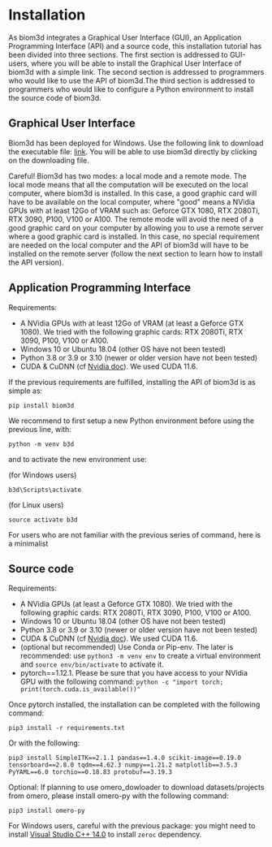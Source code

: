 # Installation 

As biom3d integrates a Graphical User Interface (GUI), an Application Programming Interface (API) and a source code, this installation tutorial has been divided into three sections. The first section is addressed to GUI-users, where you will be able to install the Graphical User Interface of biom3d with a simple link. The second section is addressed to programmers who would like to use the API of biom3d.The third section is addressed to programmers who would like to configure a Python environment to install the source code of biom3d.

## Graphical User Interface 

Biom3d has been deployed for Windows. Use the following link to download the executable file: [link](https://github.com/GuillaumeMougeot/biom3d/releases/download/0.0.6/biom3d.exe). You will be able to use biom3d directly by clicking on the downloading file.

Careful! Biom3d has two modes: a local mode and a remote mode. The local mode means that all the computation will be executed on the local computer, where biom3d is installed. In this case, a good graphic card will have to be available on the local computer, where "good" means a NVidia GPUs with at least 12Go of VRAM such as: Geforce GTX 1080, RTX 2080Ti, RTX 3090, P100, V100 or A100. The remote mode will avoid the need of a good graphic card on your computer by allowing you to use a remote server where a good graphic card is installed. In this case, no special requirement are needed on the local computer and the API of biom3d will have to be installed on the remote server (follow the next section to learn how to install the API version).

## Application Programming Interface

Requirements:
* A NVidia GPUs with at least 12Go of VRAM (at least a Geforce GTX 1080). We tried with the following graphic cards: RTX 2080Ti, RTX 3090, P100, V100 or A100. 
* Windows 10 or Ubuntu 18.04 (other OS have not been tested)
* Python 3.8 or 3.9 or 3.10 (newer or older version have not been tested)
* CUDA & CuDNN (cf [Nvidia doc](https://docs.nvidia.com/cuda/cuda-installation-guide-microsoft-windows/index.html)). We used CUDA 11.6.

If the previous requirements are fulfilled, installing the API of biom3d is as simple as:

```
pip install biom3d
```

We recommend to first setup a new Python environment before using the previous line, with:

```
python -m venv b3d
```

and to activate the new environment use:

(for Windows users)
```
b3d\Scripts\activate
```

(for Linux users)
```
source activate b3d
```

For users who are not familiar with the previous series of command, here is a minimalist 

## Source code

Requirements:
* A NVidia GPUs (at least a Geforce GTX 1080). We tried with the following graphic cards: RTX 2080Ti, RTX 3090, P100, V100 or A100.
* Windows 10 or Ubuntu 18.04 (other OS have not been tested)
* Python 3.8 or 3.9 or 3.10 (newer or older version have not been tested)
* CUDA & CuDNN (cf [Nvidia doc](https://docs.nvidia.com/cuda/cuda-installation-guide-microsoft-windows/index.html)). We used CUDA 11.6.
* (optional but recommended) Use Conda or Pip-env. The later is recommended: use `python3 -m venv env` to create a virtual environment and `source env/bin/activate` to activate it. 
* pytorch==1.12.1. Please be sure that you have access to your NVidia GPU with the following command: `python -c "import torch; print(torch.cuda.is_available())"`

Once pytorch installed, the installation can be completed with the following command:

```
pip3 install -r requirements.txt
```

Or with the following:

```
pip3 install SimpleITK==2.1.1 pandas==1.4.0 scikit-image==0.19.0 tensorboard==2.8.0 tqdm==4.62.3 numpy==1.21.2 matplotlib==3.5.3 PyYAML==6.0 torchio==0.18.83 protobuf==3.19.3
```

Optional: If planning to use omero_dowloader to download datasets/projects from omero, please install omero-py with the following command:

```
pip3 install omero-py
```

For Windows users, careful with the previous package: you might need to install [Visual Studio C++ 14.0](https://stackoverflow.com/questions/29846087/error-microsoft-visual-c-14-0-is-required-unable-to-find-vcvarsall-bat) to install `zeroc` dependency.